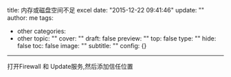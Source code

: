 title: 内存或磁盘空间不足 excel
date: "2015-12-22 09:41:46"
update: ""
author: me
tags:
- other
categories:
- other
topic: ""
cover: ""
draft: false
preview: ""
top: false
type: ""
hide: false
toc: false
image: ""
subtitle: ""
config: {}


---





打开Firewall 和 Update服务,然后添加信任位置
